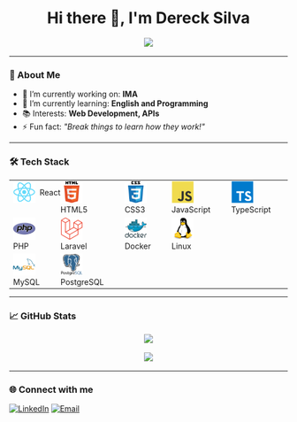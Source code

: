 <h1 align="center">Hi there 👋, I'm Dereck Silva</h1>

<p align="center">
  <img src="https://readme-typing-svg.herokuapp.com?font=Fira+Code&pause=1000&center=true&width=435&lines=Welcome+to+my+GitHub!;I'm+a+Developer+%F0%9F%92%BB;Always+learning+new+things+%F0%9F%93%9A" />
</p>

---

### 🚀 About Me

- 🔭 I’m currently working on: **IMA**
- 🌱 I’m currently learning: **English and Programming**
- 📚 Interests: **Web Development, APIs**
- ⚡ Fun fact: _"Break things to learn how they work!"_

---

### 🛠️ Tech Stack

<div align="center">
  <table>
    <tbody>
      <tr>
        <td style="display: flex; align-items: center; gap: 8px;">
          <img src="https://raw.githubusercontent.com/devicons/devicon/master/icons/react/react-original.svg" height="40" alt="React logo" />
          <span>React</span>
        </td>
        <td>
          <img src="https://raw.githubusercontent.com/devicons/devicon/master/icons/html5/html5-original-wordmark.svg" height="40" alt="html5 logo" />
          <img width="12" /> HTML5
        </td>
        <td>
          <img src="https://raw.githubusercontent.com/devicons/devicon/master/icons/css3/css3-original-wordmark.svg" height="40" alt="css3 logo" />
          <img width="12" /> CSS3
        </td>
        <td>
          <img src="https://raw.githubusercontent.com/devicons/devicon/master/icons/javascript/javascript-original.svg" height="40" alt="javascript logo" />
          <img width="12" /> JavaScript
        </td>
        <td>
          <img src="https://raw.githubusercontent.com/devicons/devicon/master/icons/typescript/typescript-original.svg" height="40" alt="typescript logo" />
          <img width="12" /> TypeScript
        </td>
      </tr>
      <tr>
        <td>
          <img src="https://raw.githubusercontent.com/devicons/devicon/master/icons/php/php-original.svg" height="40" alt="php logo" />
          <img width="12" /> PHP
        </td>
        <td>
          <img src="https://raw.githubusercontent.com/devicons/devicon/master/icons/laravel/laravel-original.svg" height="40" alt="laravel logo" />
          <img width="12" /> Laravel
        </td>
        <td>
          <img src="https://raw.githubusercontent.com/devicons/devicon/master/icons/docker/docker-original-wordmark.svg" height="40" alt="docker logo" />
          <img width="12" /> Docker
        </td>
        <td>
          <img src="https://raw.githubusercontent.com/devicons/devicon/master/icons/linux/linux-original.svg" height="40" alt="linux logo" />
          <img width="12" /> Linux
        </td>
      </tr>
      <tr>
        <td>
          <img src="https://raw.githubusercontent.com/devicons/devicon/master/icons/mysql/mysql-original-wordmark.svg" height="40" alt="mysql logo" />
          <img width="12" /> MySQL
        </td>
        <td>
          <img src="https://raw.githubusercontent.com/devicons/devicon/master/icons/postgresql/postgresql-original-wordmark.svg" height="40" alt="postgresql logo" />
          <img width="12" /> PostgreSQL
        </td>
      </tr>
    </tbody>
  </table>
</div>


---

### 📈 GitHub Stats

<p align="center">
  <img src="https://github-readme-stats.vercel.app/api?username=DereckSilva&show_icons=true&theme=radical" width="48%"/>
</p>

<p align="center">
  <img src="https://github-readme-stats.vercel.app/api/top-langs/?username=DereckSilva&layout=compact&theme=radical" width="48%"/>
</p>


---

### 🌐 Connect with me

[![LinkedIn](https://img.shields.io/badge/-LinkedIn-0e76a8?style=for-the-badge&logo=linkedin&logoColor=white)](https://linkedin.com/in/dereck-silva)
[![Email](https://img.shields.io/badge/-Email-D14836?style=for-the-badge&logo=gmail&logoColor=white)](mailto:viniciusdereck39@gmail.com)
